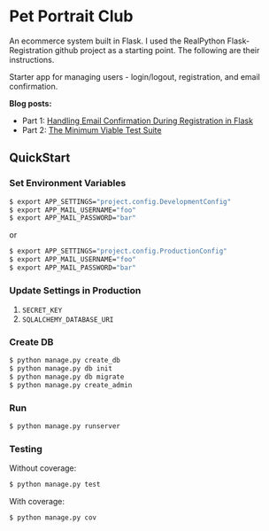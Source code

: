 # Pet Portrait Club
An ecommerce system built in Flask. I used the RealPython
Flask-Registration github project as a starting point. The following are
their instructions.

Starter app for managing users - login/logout, registration, and email confirmation.

**Blog posts:**

- Part 1: [Handling Email Confirmation During Registration in Flask](https://realpython.com/blog/python/handling-email-confirmation-in-flask)
- Part 2: [The Minimum Viable Test Suite](https://realpython.com/blog/python/the-minimum-viable-test-suite/)

## QuickStart

### Set Environment Variables

```sh
$ export APP_SETTINGS="project.config.DevelopmentConfig"
$ export APP_MAIL_USERNAME="foo"
$ export APP_MAIL_PASSWORD="bar"
```

or

```sh
$ export APP_SETTINGS="project.config.ProductionConfig"
$ export APP_MAIL_USERNAME="foo"
$ export APP_MAIL_PASSWORD="bar"
```

### Update Settings in Production

1. `SECRET_KEY`
1. `SQLALCHEMY_DATABASE_URI`

### Create DB

```sh
$ python manage.py create_db
$ python manage.py db init
$ python manage.py db migrate
$ python manage.py create_admin
```

### Run

```sh
$ python manage.py runserver
```

### Testing

Without coverage:

```sh
$ python manage.py test
```

With coverage:

```sh
$ python manage.py cov
```
